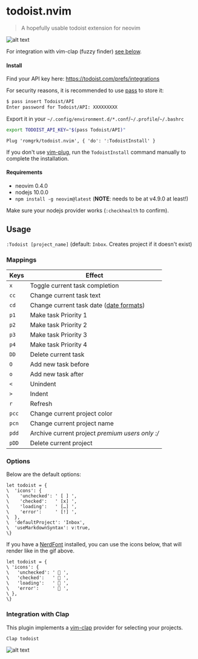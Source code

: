 # todoist.nvim

> A hopefully usable todoist extension for neovim

![alt text](./static/demo.gif)

For integration with vim-clap (fuzzy finder) [see below](#integration-with-clap).

#### Install

Find your API key here: https://todoist.com/prefs/integrations

For security reasons, it is recommended to use [pass](https://www.passwordstore.org/) to store it:

```bash
$ pass insert Todoist/API
Enter password for Todoist/API: XXXXXXXXX
```

Export it in your `~/.config/environment.d/*.conf`/`~/.profile`/`~/.bashrc`

```bash
export TODOIST_API_KEY="$(pass Todoist/API)"
```

```vim
Plug 'romgrk/todoist.nvim', { 'do': ':TodoistInstall' }
```

If you don't use [vim-plug](https://github.com/junegunn/vim-plug), run the `TodoistInstall`
command manually to complete the installation.

#### Requirements

 - neovim 0.4.0
 - nodejs 10.0.0
 - `npm install -g neovim@latest` (**NOTE**: needs to be at v4.9.0 at least!)

Make sure your nodejs provider works (`:checkhealth` to confirm).

## Usage

`:Todoist [project_name]` (default: `Inbox`. Creates project if it doesn't exist)

### Mappings

|Keys|Effect|
|---|---|
|`x`|Toggle current task completion|
|`cc`|Change current task text|
|`cd`|Change current task date ([date formats](https://get.todoist.help/hc/en-us/articles/205325931-Due-Dates-Times))|
|`p1`|Make task Priority 1|
|`p2`|Make task Priority 2|
|`p3`|Make task Priority 3|
|`p4`|Make task Priority 4|
|`DD`|Delete current task|
|`O`|Add new task before|
|`o`|Add new task after|
|`<`|Unindent|
|`>`|Indent|
|`r`|Refresh|
|`pcc`|Change current project color|
|`pcn`|Change current project name|
|`pdd`|Archive current project *premium users only :/*|
|`pDD`|Delete current project|

### Options

Below are the default options:

```vim
let todoist = {
\  'icons': {
\    'unchecked': ' [ ] ',
\    'checked':   ' [x] ',
\    'loading':   ' […] ',
\    'error':     ' [!] ',
\  },
\  'defaultProject': 'Inbox',
\  'useMarkdownSyntax': v:true,
\}
```

If you have a [NerdFont](https://www.nerdfonts.com/) installed, you can use the icons
below, that will render like in the gif above.

```vim
let todoist = {
\ 'icons': {
\   'unchecked': '  ',
\   'checked':   '  ',
\   'loading':   '  ',
\   'error':     '  ',
\ },
\}
```

### Integration with Clap

This plugin implements a [vim-clap](https://github.com/liuchengxu/vim-clap) provider
for selecting your projects.

```vim
Clap todoist
```

![alt text](./static/clap-integration.png)
